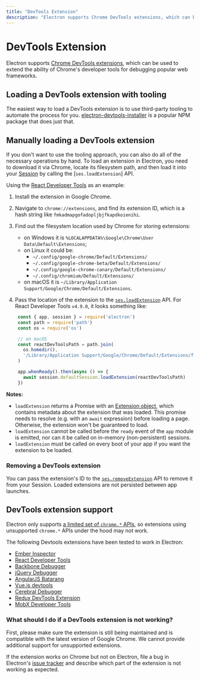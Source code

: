 ```yaml
---
title: "DevTools Extension"
description: "Electron supports Chrome DevTools extensions, which can be used to extend the ability of Chrome's developer tools for debugging popular web frameworks."
---
```


# DevTools Extension

Electron supports [Chrome DevTools extensions][devtools-extension], which can
be used to extend the ability of Chrome's developer tools for debugging
popular web frameworks.

## Loading a DevTools extension with tooling

The easiest way to load a DevTools extension is to use third-party tooling to automate the
process for you. [electron-devtools-installer][electron-devtools-installer] is a popular
NPM package that does just that.

## Manually loading a DevTools extension

If you don't want to use the tooling approach, you can also do all of the necessary
operations by hand. To load an extension in Electron, you need to download it via Chrome,
locate its filesystem path, and then load it into your [Session][session] by calling the
[`ses.loadExtension`] API.

Using the [React Developer Tools][react-devtools] as an example:

1. Install the extension in Google Chrome.
1. Navigate to `chrome://extensions`, and find its extension ID, which is a hash
   string like `fmkadmapgofadopljbjfkapdkoienihi`.
1. Find out the filesystem location used by Chrome for storing extensions:
   * on Windows it is `%LOCALAPPDATA%\Google\Chrome\User Data\Default\Extensions`;
   * on Linux it could be:
     * `~/.config/google-chrome/Default/Extensions/`
     * `~/.config/google-chrome-beta/Default/Extensions/`
     * `~/.config/google-chrome-canary/Default/Extensions/`
     * `~/.config/chromium/Default/Extensions/`
   * on macOS it is `~/Library/Application Support/Google/Chrome/Default/Extensions`.
1. Pass the location of the extension to the [`ses.loadExtension`][load-extension]
   API. For React Developer Tools `v4.9.0`, it looks something like:

   ```javascript
    const { app, session } = require('electron')
    const path = require('path')
    const os = require('os')

    // on macOS
    const reactDevToolsPath = path.join(
      os.homedir(),
      '/Library/Application Support/Google/Chrome/Default/Extensions/fmkadmapgofadopljbjfkapdkoienihi/4.9.0_0'
    )

    app.whenReady().then(async () => {
      await session.defaultSession.loadExtension(reactDevToolsPath)
    })
   ```

**Notes:**

* `loadExtension` returns a Promise with an [Extension object][extension-structure],
which contains metadata about the extension that was loaded. This promise needs to
resolve (e.g. with an `await` expression) before loading a page. Otherwise, the
extension won't be guaranteed to load.
* `loadExtension` cannot be called before the `ready` event of the `app` module
is emitted, nor can it be called on in-memory (non-persistent) sessions.
* `loadExtension` must be called on every boot of your app if you want the
extension to be loaded.

### Removing a DevTools extension

You can pass the extension's ID to the [`ses.removeExtension`][remove-extension] API to
remove it from your Session. Loaded extensions are not persisted between
app launches.

## DevTools extension support

Electron only supports
[a limited set of `chrome.*` APIs][supported-extension-apis],
so extensions using unsupported `chrome.*` APIs under the hood may not work.

The following Devtools extensions have been tested to work in Electron:

* [Ember Inspector](https://chrome.google.com/webstore/detail/ember-inspector/bmdblncegkenkacieihfhpjfppoconhi)
* [React Developer Tools](https://chrome.google.com/webstore/detail/react-developer-tools/fmkadmapgofadopljbjfkapdkoienihi)
* [Backbone Debugger](https://chrome.google.com/webstore/detail/backbone-debugger/bhljhndlimiafopmmhjlgfpnnchjjbhd)
* [jQuery Debugger](https://chrome.google.com/webstore/detail/jquery-debugger/dbhhnnnpaeobfddmlalhnehgclcmjimi)
* [AngularJS Batarang](https://chrome.google.com/webstore/detail/angularjs-batarang/ighdmehidhipcmcojjgiloacoafjmpfk)
* [Vue.js devtools](https://chrome.google.com/webstore/detail/vuejs-devtools/nhdogjmejiglipccpnnnanhbledajbpd)
* [Cerebral Debugger](https://cerebraljs.com/docs/introduction/devtools.html)
* [Redux DevTools Extension](https://chrome.google.com/webstore/detail/redux-devtools/lmhkpmbekcpmknklioeibfkpmmfibljd)
* [MobX Developer Tools](https://chrome.google.com/webstore/detail/mobx-developer-tools/pfgnfdagidkfgccljigdamigbcnndkod)

### What should I do if a DevTools extension is not working?

First, please make sure the extension is still being maintained and is compatible
with the latest version of Google Chrome. We cannot provide additional support for
unsupported extensions.

If the extension works on Chrome but not on Electron, file a bug in Electron's
[issue tracker][issue-tracker] and describe which part
of the extension is not working as expected.

[devtools-extension]: https://developer.chrome.com/extensions/devtools
[session]: ../api/session.md
[react-devtools]: https://chrome.google.com/webstore/detail/react-developer-tools/fmkadmapgofadopljbjfkapdkoienihi
[load-extension]: ../api/session.md#sesloadextensionpath-options
[extension-structure]: ../api/structures/extension.md
[remove-extension]: ../api/session.md#sesremoveextensionextensionid
[electron-devtools-installer]: https://github.com/MarshallOfSound/electron-devtools-installer
[supported-extension-apis]: ../api/extensions.md
[issue-tracker]: https://github.com/electron/electron/issues
